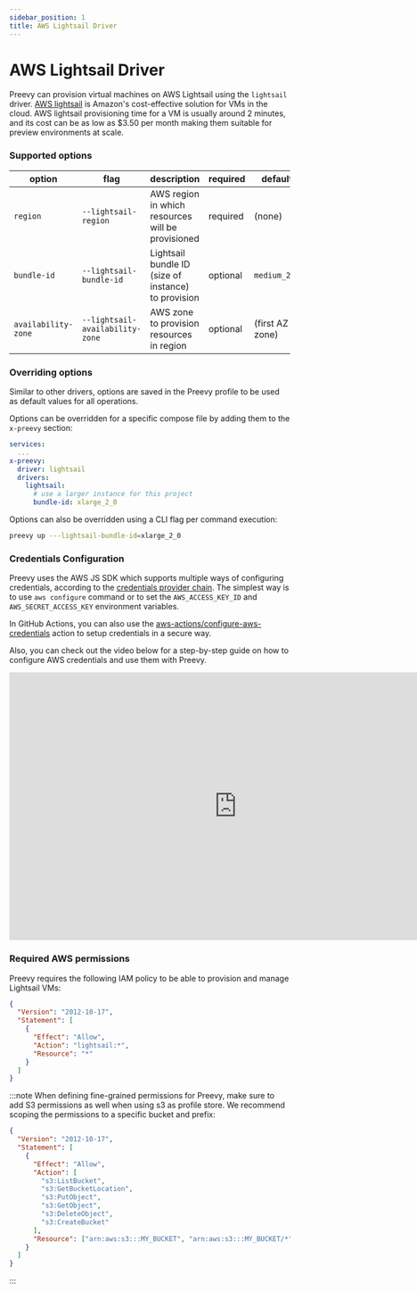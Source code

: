 ```yaml
---
sidebar_position: 1
title: AWS Lightsail Driver
---
```


# AWS Lightsail Driver

Preevy can provision virtual machines on AWS Lightsail using the `lightsail` driver.
[AWS lightsail](https://aws.amazon.com/lightsail) is Amazon's cost-effective solution for VMs in the cloud.
AWS lightsail provisioning time for a VM is usually around 2 minutes, and its cost can be as low as $3.50 per month making them suitable for preview environments at scale.


### Supported options

| option | flag | description | required | default |
| ------ | ---- | ----------- | -------- | ------- |
| `region` | `--lightsail-region` | AWS region in which resources will be provisioned | required | (none) |
| `bundle-id` | `--lightsail-bundle-id` | Lightsail bundle ID (size of instance) to provision | optional | `medium_2_0` |
| `availability-zone` | `--lightsail-availability-zone` | AWS zone to provision resources in region | optional | (first AZ in zone) |

### Overriding options

Similar to other drivers, options are saved in the Preevy profile to be used as default values for all operations.

Options can be overridden for a specific compose file by adding them to the `x-preevy` section:

```yaml
services:
  ...
x-preevy:
  driver: lightsail
  drivers:
    lightsail:
      # use a larger instance for this project
      bundle-id: xlarge_2_0
```

Options can also be overridden using a CLI flag per command execution:

```bash
preevy up ---lightsail-bundle-id=xlarge_2_0
```

### Credentials Configuration
Preevy uses the AWS JS SDK which supports multiple ways of configuring credentials, according to the [credentials provider chain](https://docs.aws.amazon.com/sdk-for-javascript/v3/developer-guide/setting-credentials-node.html).
The simplest way is to use `aws configure` command or to set the `AWS_ACCESS_KEY_ID` and `AWS_SECRET_ACCESS_KEY` environment variables.

In GitHub Actions, you can also use the [aws-actions/configure-aws-credentials](https://github.com/aws-actions/configure-aws-credentials) action to setup credentials in a secure way.

Also, you can check out the video below for a step-by-step guide on how to configure AWS credentials and use them with Preevy.

<p align="center"><iframe width="816" height="480" src="https://www.youtube.com/embed/LXOHlK5T7Ew?si=wPZlEi4mugQYL8GI" title="YouTube video player" frameborder="0" allow="accelerometer; autoplay; clipboard-write; encrypted-media; gyroscope; picture-in-picture; web-share" allowfullscreen></iframe></p>

### Required AWS permissions

Preevy requires the following IAM policy to be able to provision and manage Lightsail VMs:
```json
{
  "Version": "2012-10-17",
  "Statement": [
    {
      "Effect": "Allow",
      "Action": "lightsail:*",
      "Resource": "*"
    }
  ]
}

```

:::note
When defining fine-grained permissions for Preevy, make sure to add S3 permissions as well when using s3 as profile store.
We recommend scoping the permissions to a specific bucket and prefix:

```json
{
  "Version": "2012-10-17",
  "Statement": [
    {
      "Effect": "Allow",
      "Action": [
        "s3:ListBucket",
        "s3:GetBucketLocation",
        "s3:PutObject",
        "s3:GetObject",
        "s3:DeleteObject",
        "s3:CreateBucket"
      ],
      "Resource": ["arn:aws:s3:::MY_BUCKET", "arn:aws:s3:::MY_BUCKET/*"]
    }
  ]
}

```
:::
